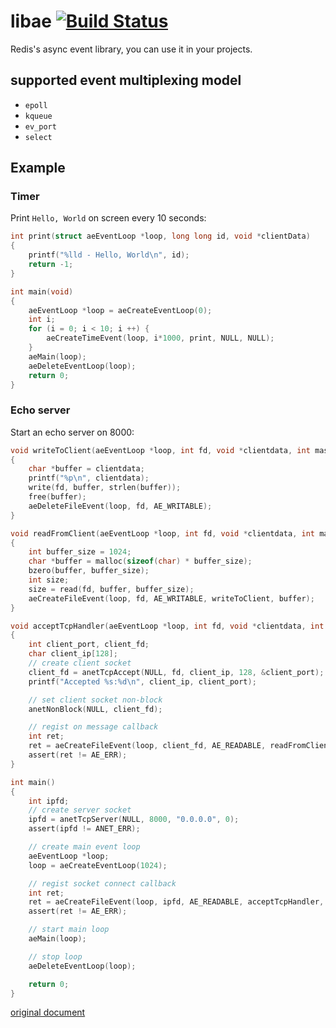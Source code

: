 # libae [![Build Status](https://www.travis-ci.org/SinuxLee/libae.svg?branch=master)](https://www.travis-ci.org/SinuxLee/libae)

Redis's async event library, you can use it in your projects.

## supported event multiplexing model

* `epoll`
* `kqueue`
* `ev_port`
* `select`

## Example

### Timer

Print `Hello, World` on screen every 10 seconds:

```C
int print(struct aeEventLoop *loop, long long id, void *clientData)
{
    printf("%lld - Hello, World\n", id);
    return -1;
}

int main(void)
{
    aeEventLoop *loop = aeCreateEventLoop(0);
    int i;
    for (i = 0; i < 10; i ++) {
        aeCreateTimeEvent(loop, i*1000, print, NULL, NULL);
    }
    aeMain(loop);
    aeDeleteEventLoop(loop);
    return 0;
}
```

### Echo server

Start an echo server on 8000:

```C
void writeToClient(aeEventLoop *loop, int fd, void *clientdata, int mask)
{
    char *buffer = clientdata;
    printf("%p\n", clientdata);
    write(fd, buffer, strlen(buffer));
    free(buffer);
    aeDeleteFileEvent(loop, fd, AE_WRITABLE);
}

void readFromClient(aeEventLoop *loop, int fd, void *clientdata, int mask)
{
    int buffer_size = 1024;
    char *buffer = malloc(sizeof(char) * buffer_size);
    bzero(buffer, buffer_size);
    int size;
    size = read(fd, buffer, buffer_size);
    aeCreateFileEvent(loop, fd, AE_WRITABLE, writeToClient, buffer);
}

void acceptTcpHandler(aeEventLoop *loop, int fd, void *clientdata, int mask)
{
    int client_port, client_fd;
    char client_ip[128];
    // create client socket
    client_fd = anetTcpAccept(NULL, fd, client_ip, 128, &client_port);
    printf("Accepted %s:%d\n", client_ip, client_port);

    // set client socket non-block
    anetNonBlock(NULL, client_fd);

    // regist on message callback
    int ret;
    ret = aeCreateFileEvent(loop, client_fd, AE_READABLE, readFromClient, NULL);
    assert(ret != AE_ERR);
}

int main()
{
    int ipfd;
    // create server socket
    ipfd = anetTcpServer(NULL, 8000, "0.0.0.0", 0);
    assert(ipfd != ANET_ERR);

    // create main event loop
    aeEventLoop *loop;
    loop = aeCreateEventLoop(1024);

    // regist socket connect callback
    int ret;
    ret = aeCreateFileEvent(loop, ipfd, AE_READABLE, acceptTcpHandler, NULL);
    assert(ret != AE_ERR);

    // start main loop
    aeMain(loop);

    // stop loop
    aeDeleteEventLoop(loop);

    return 0;
}
```

[original document](http://redis.io/topics/internals-rediseventlib)
